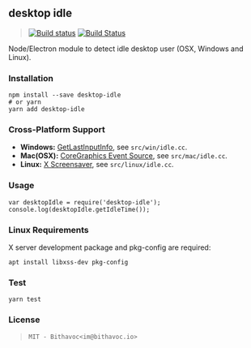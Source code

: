 ## desktop idle
> [![Build status](https://ci.appveyor.com/api/projects/status/gwlnytjjw4ju3vs0?svg=true)](https://ci.appveyor.com/project/bithavoc/node-desktop-idle)
> [![Build Status](https://travis-ci.org/bithavoc/node-desktop-idle.svg?branch=master)](https://travis-ci.org/bithavoc/node-desktop-idle)

Node/Electron module to detect idle desktop user (OSX, Windows and Linux).

### Installation
```
npm install --save desktop-idle
# or yarn
yarn add desktop-idle
```

### Cross-Platform Support
* **Windows:** [GetLastInputInfo](https://msdn.microsoft.com/en-us/library/windows/desktop/ms646302(v=vs.85).aspx), see `src/win/idle.cc`.
* **Mac(OSX):** [CoreGraphics Event Source](https://developer.apple.com/documentation/coregraphics/1408790-cgeventsourcesecondssincelasteve), see `src/mac/idle.cc`.
* **Linux:** [X Screensaver](https://linux.die.net/man/3/xscreensaverqueryinfo), see `src/linux/idle.cc`.

### Usage
```
var desktopIdle = require('desktop-idle');
console.log(desktopIdle.getIdleTime());
```

### Linux Requirements

X server development package and pkg-config are required:

`apt install libxss-dev pkg-config`

### Test

```
yarn test
```

### License

> `MIT - Bithavoc<im@bithavoc.io>`